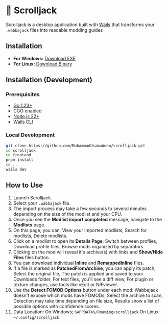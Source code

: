 # 📜 Scrolljack

Scrolljack is a desktop application built with [Wails](https://wails.io/) that transforms your <code>.wabbajack</code> files into readable modding guides

## Installation

- **For Windows:** [Download EXE](https://github.com/MuhammadUsamaAwan/scrolljack/releases/download/v0.1.0/scrolljack.exe)
- **For Linux:** [Download Binary](https://github.com/MuhammadUsamaAwan/scrolljack/releases/download/v0.1.0/scrolljack)

## Installation (Development)

### Prerequisites

- [Go 1.23+](https://go.dev/)
- CGO enabled
- [Node.js 22+](https://nodejs.org/)
- [Wails CLI](https://wails.io/)

### Local Development

```bash
git clone https://github.com/MuhammadUsamaAwan/scrolljack.git
cd scrolljack
cd frontend
pnpm install
cd ..
wails dev
```

## How to Use

1. Launch Scrolljack.
2. Select your <code>.wabbajack</code> file.
3. The import process may take a few seconds to several minutes depending on the size of the modlist and your CPU.
4. Once you see the **Modlist import completed** message, navigate to the **Modlists** page.
5. On this page, you can; View your imported modlists, Search for modlists, Delete modlists.
6. Click on a modlist to open its **Details Page**; Switch between profiles, Download profile files, Browse mods organized by separators.
7. Clicking on the mod will reveal it's archive(s) with links and **Show/Hide Files** files button.
8. You can download individual **Inline** and **RemappedInline** files.
9. If a file is marked as **PatchedFromArchive**, you can apply its patch; Select the original file, The patch is applied and saved to your Downloads folder, For text files, you'll see a diff view, For plugin or texture changes, use tools like xEdit or NIFviewer.
10. Use the **Detect FOMOD Options** button under each mod: Wabbajack doesn't expose which mods have FOMODs, Select the archive to scan, Detection may take time depending on file size, Results show a list of possible options with confidence scores.
11. Data Location: On Windows; <code>%APPDATA%/Roaming/scrolljack</code> On Linux: <code>~/.config/scrolljack</code>
